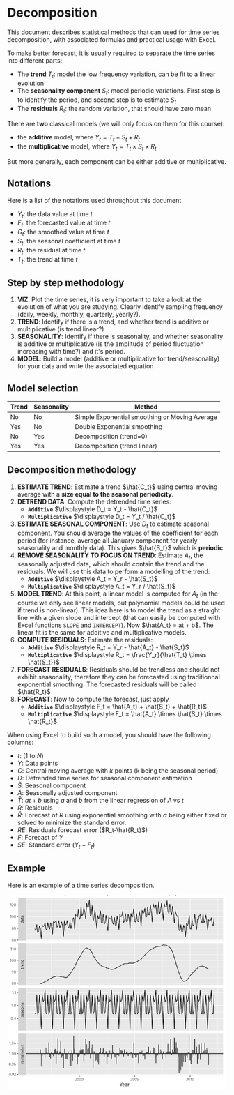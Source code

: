 # Decomposition

This document describes statistical methods that can used for time series decomposition, with associated formulas and practical usage with Excel.

To make better forecast, it is usually required to separate the time series into different parts:

  - The **trend** $T_t$: model the low frequency variation, can be fit to a linear evolution
  - The **seasonality component** $S_t$: model periodic variations. First step is to identify the period, and second step is to estimate $S_t$
  - The **residuals** $R_t$: the random variation, that should have zero mean

There are **two** classical models (we will only focus on them for this course):

 - the **additive** model, where $Y_t = T_t + S_t + R_t$
 - the **multiplicative** model, where $Y_t = T_t \times S_t \times R_t$
 
 But more generally, each component can be either additive or multiplicative.

## Notations

Here is a list of the notations used throughout this document

 - $Y_t$: the data value at time $t$ 
 - $F_t$: the forecasted value at time $t$ 
 - $G_t$: the smoothed value at time $t$ 
 - $S_t$: the seasonal coefficient at time $t$
 - $R_t$: the residual at time $t$
 - $T_t$: the trend at time $t$

## Step by step methodology

 1. **VIZ**: Plot the time series, it is very important to take a look at the evolution of what you are studying. Clearly identify sampling frequency (daily, weekly, monthly, quarterly, yearly?).
 1. **TREND**: Identify if there is a trend, and whether trend is additive or multiplicative (is trend linear?)
 1. **SEASONALITY**: Identify if there is seasonality, and whether seasonality is additive or multiplicative (is the amplitude of period fluctuation increasing with time?) and it's period.
 1. **MODEL**: Build a model (additive or multiplicative for trend/seasonality) for your data and write the associated equation

## Model selection

|  Trend  |  Seasonality | Method  |
| -----   | ---- | ---- |
| No      | No   | Simple Exponential smoothing or Moving Average |
| Yes     | No   | Double Exponential smoothing |
| No      | Yes  | Decomposition (trend=0) |
| Yes     | Yes  | Decomposition (trend linear) |

## Decomposition methodology

 1. **ESTIMATE TREND**: Estimate a trend $\hat{C_t}$ using central moving average with a **size equal to the seasonal periodicity**. 
 1. **DETREND DATA**: Compute the detrended time series:
    - **`Additive`** $\displaystyle D_t = Y_t - \hat{C_t}$ 
    - **`Multiplicative`** $\displaystyle D_t = Y_t / \hat{C_t}$ 
 1. **ESTIMATE SEASONAL COMPONENT**: Use $D_t$ to estimate seasonal component. You should average the values of the coefficient for each period (for instance, average all January component for yearly seasonality and monthly data). This gives $\hat{S_t}$ which is **periodic**.
 1. **REMOVE SEASONALITY TO FOCUS ON TREND**: Estimate $A_t$, the seasonally adjusted data, which should contain the trend and the residuals. We will use this data to perform a modelling of the trend:
     - **`Additive`**  $\displaystyle A_t = Y_r - \hat{S_t}$
     - **`Multiplicative`**  $\displaystyle A_t = Y_r / \hat{S_t}$
 1. **MODEL TREND**: At this point, a linear model is computed for $A_t$ (in the course we only see linear models, but polynomial models could be used if trend is non-linear). This idea here is to model the trend as a straight line with a given slope and intercept (that can easily be computed with Excel functions `SLOPE` and `INTERCEPT`). Now $\hat{A_t} = at + b$. The linear fit is the same for additive and multiplicative models.
 1. **COMPUTE RESIDUALS**: Estimate the residuals:
     - **`Additive`** $\displaystyle R_t = Y_r - \hat{A_t} - \hat{S_t}$
     - **`Multiplicative`** $\displaystyle R_t = \frac{Y_r}{\hat{T_t} \times \hat{S_t}}$
 1. **FORECAST RESIDUALS**: Residuals should be trendless and should not exhibit seasonality, therefore they can be forecasted using traditionnal exponential smoothing. The forecasted residuals will be called $\hat{R_t}$
 1. **FORECAST**: Now to compute the forecast, just apply 
     - **`Additive`** $\displaystyle F_t = \hat{A_t} + \hat{S_t} + \hat{R_t}$
     - **`Multiplicative`** $\displaystyle F_t = \hat{A_t} \times \hat{S_t} \times \hat{R_t}$

When using Excel to build such a model, you should have the following columns:

  - $t$: (1 to $N$)
  - $Y$: Data points
  - $C$: Central moving average with $k$ points (k being the seasonal period)
  - $D$: Detrended time series for seasonal component estimation
  - $\hat{S}$: Seasonal component
  - $A$: Seasonally adjusted component 
  - $\hat{T}$: $at + b$ using $a$ and $b$ from the linear regression of $A$ vs $t$
  - $R$: Residuals 
  - $\hat{R}$: Forecast of $R$ using exponential smoothing with $\alpha$ being either fixed or solved to minimize the standard error.
  - $RE$: Residuals forecast error ($R_t-\hat{R_t}$)
  - $F$: Forecast of $Y$
  - $SE$: Standard error ($Y_t-F_t$)

## Example

 Here is an example of a time series decomposition.
 
 ![decomposition](decomposition.png)
